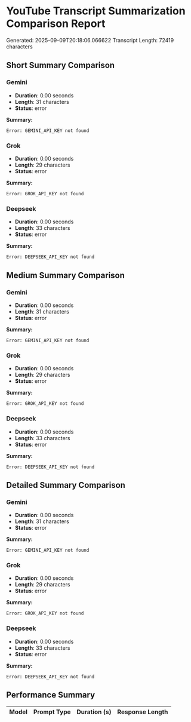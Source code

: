 # YouTube Transcript Summarization Comparison Report
Generated: 2025-09-09T20:18:06.066622
Transcript Length: 72419 characters

## Short Summary Comparison

### Gemini
- **Duration**: 0.00 seconds
- **Length**: 31 characters
- **Status**: error

**Summary:**
```
Error: GEMINI_API_KEY not found
```

### Grok
- **Duration**: 0.00 seconds
- **Length**: 29 characters
- **Status**: error

**Summary:**
```
Error: GROK_API_KEY not found
```

### Deepseek
- **Duration**: 0.00 seconds
- **Length**: 33 characters
- **Status**: error

**Summary:**
```
Error: DEEPSEEK_API_KEY not found
```

## Medium Summary Comparison

### Gemini
- **Duration**: 0.00 seconds
- **Length**: 31 characters
- **Status**: error

**Summary:**
```
Error: GEMINI_API_KEY not found
```

### Grok
- **Duration**: 0.00 seconds
- **Length**: 29 characters
- **Status**: error

**Summary:**
```
Error: GROK_API_KEY not found
```

### Deepseek
- **Duration**: 0.00 seconds
- **Length**: 33 characters
- **Status**: error

**Summary:**
```
Error: DEEPSEEK_API_KEY not found
```

## Detailed Summary Comparison

### Gemini
- **Duration**: 0.00 seconds
- **Length**: 31 characters
- **Status**: error

**Summary:**
```
Error: GEMINI_API_KEY not found
```

### Grok
- **Duration**: 0.00 seconds
- **Length**: 29 characters
- **Status**: error

**Summary:**
```
Error: GROK_API_KEY not found
```

### Deepseek
- **Duration**: 0.00 seconds
- **Length**: 33 characters
- **Status**: error

**Summary:**
```
Error: DEEPSEEK_API_KEY not found
```

## Performance Summary
| Model | Prompt Type | Duration (s) | Response Length |
|-------|-------------|--------------|----------------|
